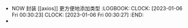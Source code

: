 - NOW 封装 [[axios]] 更方便地添加类型
  :LOGBOOK:
  CLOCK: [2023-01-06 Fri 00:30:23]
  CLOCK: [2023-01-06 Fri 00:30:27]
  :END:
-